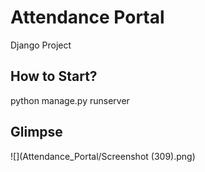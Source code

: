 # Attendance Portal
Django Project

## How to Start?
python manage.py runserver

## Glimpse

![](Attendance_Portal/Screenshot (309).png)
